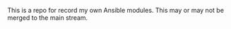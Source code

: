 This is a repo for record my own Ansible modules.
This may or may not be merged to the main stream.
